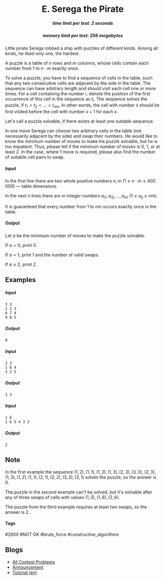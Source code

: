 <h1 style='text-align: center;'> E. Serega the Pirate</h1>

<h5 style='text-align: center;'>time limit per test: 2 seconds</h5>
<h5 style='text-align: center;'>memory limit per test: 256 megabytes</h5>

Little pirate Serega robbed a ship with puzzles of different kinds. Among all kinds, he liked only one, the hardest.

A puzzle is a table of $n$ rows and $m$ columns, whose cells contain each number from $1$ to $n \cdot m$ exactly once.

To solve a puzzle, you have to find a sequence of cells in the table, such that any two consecutive cells are adjacent by the side in the table. The sequence can have arbitrary length and should visit each cell one or more times. For a cell containing the number $i$, denote the position of the first occurrence of this cell in the sequence as $t_i$. The sequence solves the puzzle, if $t_1 < t_2 < \dots < t_{nm}$. In other words, the cell with number $x$ should be first visited before the cell with number $x + 1$ for each $x$.

Let's call a puzzle solvable, if there exists at least one suitable sequence.

In one move Serega can choose two arbitrary cells in the table (not necessarily adjacent by the side) and swap their numbers. He would like to know the minimum number of moves to make his puzzle solvable, but he is too impatient. Thus, please tell if the minimum number of moves is $0$, $1$, or at least $2$. In the case, where $1$ move is required, please also find the number of suitable cell pairs to swap.

##### Input

In the first line there are two whole positive numbers $n, m$ ($1 \leq n\cdot m \leq 400\,000$) — table dimensions.

In the next $n$ lines there are $m$ integer numbers $a_{i1}, a_{i2}, \dots, a_{im}$ ($1 \le a_{ij} \le nm$). 

It is guaranteed that every number from $1$ to $nm$ occurs exactly once in the table.

##### Output

Let $a$ be the minimum number of moves to make the puzzle solvable.

If $a = 0$, print $0$.

If $a = 1$, print $1$ and the number of valid swaps.

If $a \ge 2$, print $2$. 

## Examples

##### Input


```text
3 3
2 1 3
6 7 4
9 8 5
```
##### Output


```text
0
```
##### Input


```text
2 3
1 6 4
3 2 5
```
##### Output


```text
1 3
```
##### Input


```text
1 6
1 6 5 4 3 2
```
##### Output


```text
2
```
## Note

In the first example the sequence $(1, 2), (1, 1), (1, 2), (1, 3), (2, 3), (3, 3)$, $(2, 3), (1, 3), (1, 2), (1, 1), (2, 1), (2, 2), (3, 2), (3, 1)$ solves the puzzle, so the answer is $0$.

The puzzle in the second example can't be solved, but it's solvable after any of three swaps of cells with values $(1, 5), (1, 6), (2, 6)$. 

The puzzle from the third example requires at least two swaps, so the answer is $2$.



#### Tags 

#2600 #NOT OK #brute_force #constructive_algorithms 

## Blogs
- [All Contest Problems](../Codeforces_Round_802_(Div._2).md)
- [Announcement](../blogs/Announcement.md)
- [Tutorial (en)](../blogs/Tutorial_(en).md)
